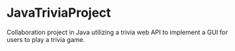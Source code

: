 # JavaTriviaProject
Collaboration project in Java utilizing a trivia web API to implement a GUI for users to play a trivia game.
